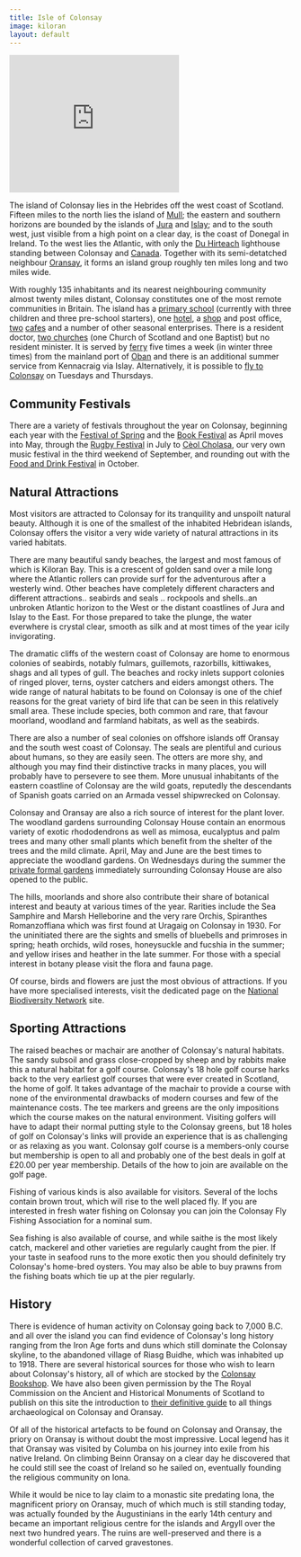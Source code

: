 ```yaml
---
title: Isle of Colonsay
image: kiloran
layout: default
---
```


<iframe id="forecast_embed" frameborder="0" height="245" width="60%" src="https://forecast.io/embed/#lat= 56.075721&amp;lon=-6.221008&amp;name=Isle of Colonsay&amp;color=#af101c&amp;units=uk"></iframe>


The island of Colonsay lies in the Hebrides off the west coast of Scotland. Fifteen miles to the north lies the island of [Mull][]; the eastern and southern horizons are bounded by the islands of [Jura][] and [Islay][]; and to the south west, just visible from a high point on a clear day, is the coast of Donegal in Ireland. To the west lies the Atlantic, with only the [Du Hirteach][] lighthouse standing between Colonsay and [Canada][]. Together with its semi-detatched neighbour [Oransay][], it forms an island group roughly ten miles long and two miles wide.

With roughly 135 inhabitants and its nearest neighbouring community almost twenty miles distant, Colonsay constitutes one of the most remote communities in Britain. The island has a [primary school][] (currently with three children and three pre-school starters), one [hotel][], a [shop][] and post office, [two][] [cafes][] and a number of other seasonal enterprises. There is a resident doctor, [two churches][] (one Church of Scotland and one Baptist) but no resident minister. It is served by [ferry][] five times a week (in winter three times) from the mainland port of [Oban][] and there is an additional summer service from Kennacraig via Islay. Alternatively, it is possible to [fly to Colonsay][] on Tuesdays and Thursdays.

## Community Festivals

There are a variety of festivals throughout the year on Colonsay, beginning each year with the [Festival of Spring][] and the [Book Festival][] as April moves into May, through the [Rugby Festival][] in July to [Cèol Cholasa][], our very own music festival in the third weekend of September, and rounding out with the [Food and Drink Festival][] in October.

## Natural Attractions

Most visitors are attracted to Colonsay for its tranquility and unspoilt natural beauty. Although it is one of the smallest of the inhabited Hebridean islands, Colonsay offers the visitor a very wide variety of natural attractions in its varied habitats.

There are many beautiful sandy beaches, the largest and most famous of which is Kiloran Bay. This is a crescent of golden sand over a mile long where the Atlantic rollers can provide surf for the adventurous after a westerly wind. Other beaches have completely different characters and different attractions.. seabirds and seals .. rockpools and shells..an unbroken Atlantic horizon to the West or the distant coastlines of Jura and Islay to the East. For those prepared to take the plunge, the water everwhere is crystal clear, smooth as silk and at most times of the year icily invigorating.

The dramatic cliffs of the western coast of Colonsay are home to enormous colonies of seabirds, notably fulmars, guillemots, razorbills, kittiwakes, shags and all types of gull. The beaches and rocky inlets support colonies of ringed plover, terns, oyster catchers and eiders amongst others. The wide range of natural habitats to be found on Colonsay is one of the chief reasons for the great variety of bird life that can be seen in this relatively small area. These include species, both common and rare, that favour moorland, woodland and farmland habitats, as well as the seabirds.

There are also a number of seal colonies on offshore islands off Oransay and the south west coast of Colonsay. The seals are plentiful and curious about humans, so they are easily seen. The otters are more shy, and although you may find their distinctive tracks in many places, you will probably have to persevere to see them. More unusual inhabitants of the eastern coastline of Colonsay are the wild goats, reputedly the descendants of Spanish goats carried on an Armada vessel shipwrecked on Colonsay.

Colonsay and Oransay are also a rich source of interest for the plant lover. The woodland gardens surrounding Colonsay House contain an enormous variety of exotic rhododendrons as well as mimosa, eucalyptus and palm trees and many other small plants which benefit from the shelter of the trees and the mild climate. April, May and June are the best times to appreciate the woodland gardens. On Wednesdays during the summer the [private formal gardens][] immediately surrounding Colonsay House are also opened to the public.

The hills, moorlands and shore also contribute their share of botanical interest and beauty at various times of the year. Rarities include the Sea Samphire and Marsh Helleborine and the very rare Orchis, Spiranthes Romanzoffiana which was first found at Uragaig on Colonsay in 1930. For the uninitiated there are the sights and smells of bluebells and primroses in spring; heath orchids, wild roses, honeysuckle and fucshia in the summer; and yellow irises and heather in the late summer. For those with a special interest in botany please visit the flora and fauna page.

Of course, birds and flowers are just the most obvious of attractions. If you have more specialised interests, visit the dedicated page on the [National Biodiversity Network][] site.

## Sporting Attractions

The raised beaches or machair are another of Colonsay's natural habitats. The sandy subsoil and grass close-cropped by sheep and by rabbits make this a natural habitat for a golf course. Colonsay's 18 hole golf course harks back to the very earliest golf courses that were ever created in Scotland, the home of golf. It takes advantage of the machair to provide a course with none of the environmental drawbacks of modern courses and few of the maintenance costs. The tee markers and greens are the only impositions which the course makes on the natural environment. Visiting golfers will have to adapt their normal putting style to the Colonsay greens, but 18 holes of golf on Colonsay's links will provide an experience that is as challenging or as relaxing as you want. Colonsay golf course is a members-only course but membership is open to all and probably one of the best deals in golf at £20.00 per year membership. Details of the how to join are available on the golf page.

Fishing of various kinds is also available for visitors. Several of the lochs contain brown trout, which will rise to the well placed fly. If you are interested in fresh water fishing on Colonsay you can join the Colonsay Fly Fishing Association for a nominal sum.

Sea fishing is also available of course, and while saithe is the most likely catch, mackerel and other varieties are regularly caught from the pier. If your taste in seafood runs to the more exotic then you should definitely try Colonsay's home-bred oysters. You may also be able to buy prawns from the fishing boats which tie up at the pier regularly.

## History

There is evidence of human activity on Colonsay going back to 7,000 B.C. and all over the island you can find evidence of Colonsay's long history ranging from the Iron Age forts and duns which still dominate the Colonsay skyline, to the abandoned village of Riasg Buidhe, which was inhabited up to 1918. There are several historical sources for those who wish to learn about Colonsay's history, all of which are stocked by the [Colonsay Bookshop][]. We have also been given permission by the The Royal Commission on the Ancient and Historical Monuments of Scotland to publish on this site the introduction to [their definitive guide][] to all things archaeological on Colonsay and Oransay.

Of all of the historical artefacts to be found on Colonsay and Oransay, the priory on Oransay is without doubt the most impressive. Local legend has it that Oransay was visited by Columba on his journey into exile from his native Ireland. On climbing Beinn Oransay on a clear day he discovered that he could still see the coast of Ireland so he sailed on, eventually founding the religious community on Iona.

While it would be nice to lay claim to a monastic site predating Iona, the magnificent priory on Oransay, much of which much is still standing today, was actually founded by the Augustinians in the early 14th century and became an important religious centre for the islands and Argyll over the next two hundred years. The ruins are well-preserved and there is a wonderful collection of carved gravestones.

[Mull]: http://www.isle-of-mull.net
[Jura]: http://www.jurainfo.com/
[Islay]: http://islayinfo.com
[Du Hirteach]: https://www.nlb.org.uk/LighthouseLibrary/Lighthouse/Dubh-Artach/
[Canada]: http://www.colonsay.ca/colonsay/
[Oransay]: http://www.rspb.org.uk/reserves-and-events/find-a-reserve/reserves-a-z/reserves-by-name/o/oronsay/index.aspx
[primary school]: http://www.kilchattan.argyll-bute.sch.uk/
[hotel]: http://www.colonsayholidays.co.uk/
[shop]: http://www.colonsayshop.net/
[two]: http://www.thecolonsaypantry.co.uk
[cafes]: http://www.colonsayholidays.co.uk/the-island/gardens-cafe/565
[two churches]: http://www.colonsaychurches.org
[ferry]: https://www.calmac.co.uk/oban-colonsay-portaskaig-kennacraig-colonsay-ferry-summer-timetable
[Oban]: https://www.oban.org.uk/index.php
[fly to Colonsay]: https://www.hebrideanair.co.uk/summer-timetable
[Festival of Spring]: http://www.colonsayspringfest.co.uk
[Book Festival]: http://www.colonsaybookfestival.org.uk/
[Rugby Festival]: http://www.colonsayrugbyfestival.com/
[Cèol Cholasa]: http://www.ceolcholasa.co.uk/
[Food and Drink Festival]: http://www.colonsayspringfest.co.uk
[private formal gardens]: http://www.colonsayholidays.co.uk/the-island/gardens-cafe/565
[National Biodiversity Network]: https://records.nbnatlas.org/explore/your-area#56.068|-6.206000000000017|12|ALL_SPECIES
[Colonsay Bookshop]: http://www.houseoflochar.com/index.htm
[their definitive guide]: http://cdn.lanetech.co.uk/documents/1746e1ac-e7ff-4811-9469-23b6d70a8a5e/Archaeology.pdf